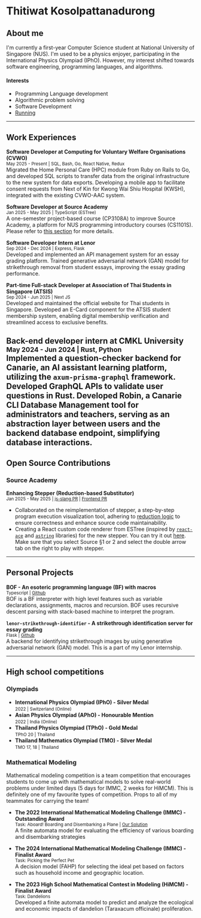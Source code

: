 # Thitiwat Kosolpattanadurong
## About me
I'm currently a first-year Computer Science student at National University of Singapore (NUS). I'm used to be a physics enjoyer, participating in the International Physics Olympiad (IPhO). However, my interest shifted towards software engineering, programming languages, and algorithms.

#### Interests
- Programming Language development
- Algorithmic problem solving
- Software Development
- [Running](blogs/running.md)
---
## Work Experiences
**Software Developer at Computing for
Voluntary Welfare Organisations (CVWO)** <br>
<small>May 2025 - Present | SQL, Bash, Go, React Native, Redux </small><br>
Migrated the Home Personal Care (HPC) module from Ruby on Rails to Go, and developed SQL scripts to transfer data from the original infrastructure to the new system for data exports. Developing a mobile app to facilitate consent requests from Next of Kin for Kwong Wai Shiu Hospital (KWSH), integrated with the existing CVWO-AAC system.

**Software Developer at Source Academy** <br>
<small>Jan 2025 - May 2025 | TypeScript (ESTree) </small><br>
A one-semester project-based course (CP3108A) to improve Source Academy, a platform for NUS programming introductory courses (CS1101S). Please refer to [this section](#source-academy) for more details.

**Software Developer Intern at Lenor** <br>
<small>Sep 2024 - Dec 2024 | Express, Flask </small><br>
Developed and implemented an API management system for an essay grading platform. Trained generative adversarial network (GAN) model for strikethrough removal from student essays, improving the essay grading performance.

**Part-time Full-stack Developer at Association of Thai Students in Singapore (ATSIS)** <br>
<small>Sep 2024 - Jun 2025 | Next JS </small><br>
Developed and maintained the official website for Thai students in Singapore. Developed an E-Card component for the ATSIS student membership system, enabling digital membership verification
and streamlined access to exclusive benefits.

**Back-end developer intern at CMKL University** <br>
<small>May 2024 - Jun 2024 | Rust, Python </small><br>
Implemented a question-checker backend for Canarie, an AI assistant learning platform, utilizing the `axum-prisma-graphql` framework. Developed GraphQL APIs to validate user questions in Rust. Developed Robin, a Canarie CLI Database Management tool for administrators and teachers, serving as an abstraction layer between users and the backend database endpoint, simplifying database interactions.
---

## Open Source Contributions

### Source Academy
**Enhancing Stepper (Reduction-based Substitutor)** <br>
<small>Jan 2025 - May 2025 | [js-slang PR](https://github.com/source-academy/js-slang/pull/1742) |  [Frontend PR](https://github.com/source-academy/frontend/pull/3125) </small>

- Collaborated on the reimplementation of stepper, a step-by-step program execution visualization tool, adhering to [reduction logic](https://en.wikipedia.org/wiki/Lambda_calculus) to ensure correctness and enhance source code maintainability.<br>
- Creating a React custom code renderer from ESTree (inspired by [`react-ace`](https://www.npmjs.com/package/react-ace) and [`astring`](https://www.npmjs.com/package/astring) libraries) for the new stepper. You can try it out [here](https://sourceacademy.org/playground). Make sure that you select Source §1 or 2 and select the double arrow tab on the right to play with stepper.

---

## Personal Projects
 **BOF - An esoteric programming language (BF) with macros**<br>
<small>Typescript | [Github](https://bof-blush.vercel.app/) </small><br>
BOF is a BF interpreter with high level features such as variable declarations, assignments, macros and recursion. BOF uses recursive descent parsing with stack-based machine to interpret the program.

**`lenor-strikethrough-identifier` - A strikethrough identification server for essay grading**<br>
<small>Flask | [Github](https://github.com/CATISNOTSODIUM/lenor-strikethrough-identifier) </small><br>
A backend for identifying strikethrough images by using generative adversarial network (GAN) model. This is a part of my Lenor internship.

---
## High school competitions
### Olympiads
- **International Physics Olympiad (IPhO) - Silver Medal**<br>
<small> 2022 | Switzerland (Online) </small><br>
- **Asian Physics Olympiad (APhO) - Honourable Mention**<br>
<small> 2022 | India (Online) </small><br>
- **Thailand Physics Olympiad (TPhO) - Gold Medal**<br>
<small> TPhO 20 | Thailand </small><br>
- **Thailand Mathematics Olympiad (TMO) - Silver Medal**<br>
<small> TMO 17, 18 | Thailand </small><br>

### Mathematical Modeling
Mathematical modeling competition is a team competition that encourages students to come up with mathematical models to solve real-world problems under limited days (5 days for IMMC, 2 weeks for HiMCM). This is definitely one of my favourite types of competition. Props to all of my teammates for carrying the team!

- **The 2022 International Mathematical Modeling Challenge (IMMC) - Outstanding Award**<br>
<small> Task: Aboard! Boarding and Disembarking a Plane | [Our Solution](https://www.immchallenge.org/Contests/2022/papers/2022031.pdf) </small><br>
A finite automata model for evaluating the efficiency of various boarding and disembarking strategies 

- **The 2024 International Mathematical Modeling Challenge (IMMC) - Finalist Award**<br>
<small> Task: Picking the Perfect Pet </small><br>
A decision model (FAHP) for selecting the ideal pet based on factors such as household income and geographic location.

- **The 2023 High School Mathematical Contest in Modeling (HiMCM) - Finalist Award**<br>
<small> Task: Dandelions </small><br>
Developed a finite automata model to predict and analyze the ecological and economic impacts of dandelion (Taraxacum officinale) proliferation.
